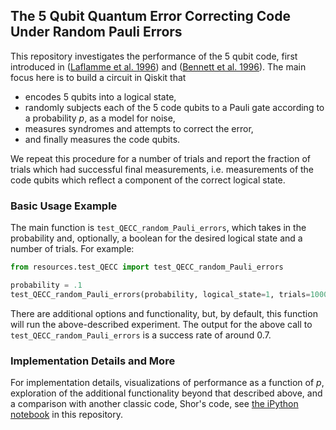 ## The 5 Qubit Quantum Error Correcting Code Under Random Pauli Errors
This repository investigates the performance of the 5 qubit code, first introduced in ([Laflamme et al. 1996](https://arxiv.org/abs/quant-ph/9602019)) and ([Bennett et al. 1996](https://arxiv.org/abs/quant-ph/9604024)). The main focus here is to build a circuit in Qiskit that 
- encodes 5 qubits into a logical state,
- randomly subjects each of the 5 code qubits to a Pauli gate according to a probability $p$, as a model for noise,
- measures syndromes and attempts to correct the error,
- and finally measures the code qubits.
  
We repeat this procedure for a number of trials and report the fraction of trials which had successful final measurements, i.e. measurements of the code qubits which reflect a component of the correct logical state.

### Basic Usage Example
The main function is `test_QECC_random_Pauli_errors`, which takes in the probability and, optionally, a boolean for the desired logical state and a number of trials. For example:

```python
from resources.test_QECC import test_QECC_random_Pauli_errors

probability = .1
test_QECC_random_Pauli_errors(probability, logical_state=1, trials=10000)
```

There are additional options and functionality, but, by default, this function will run the above-described experiment. The output for the above call to `test_QECC_random_Pauli_errors` is a success rate of around $0.7$.

### Implementation Details and More
For implementation details, visualizations of performance as a function of $p$, exploration of the additional functionality beyond that described above, and a comparison with another classic code, Shor's code, see [the iPython notebook](https://github.com/avijka/5-Qubit_QECC_Under_Pauli_Errors/blob/main/5-Qubit_QECC_Under_Pauli_Errors.ipynb) in this repository.
